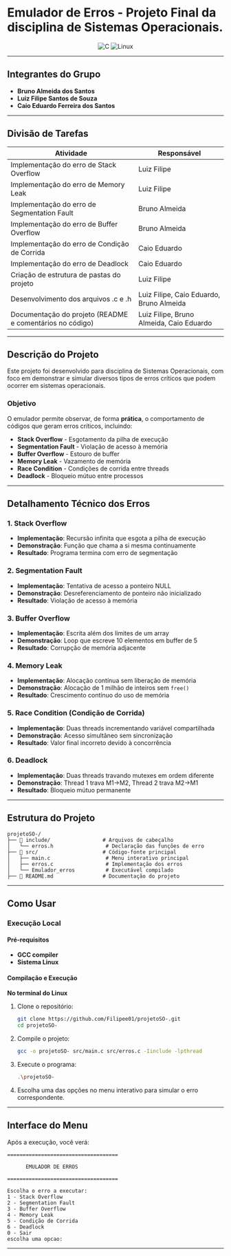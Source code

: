 # Emulador de Erros - Projeto Final da disciplina de Sistemas Operacionais.

<div align="center">

![C](https://img.shields.io/badge/c-%2300599C.svg?style=for-the-badge&logo=c&logoColor=white)
![Linux](https://img.shields.io/badge/Linux-FCC624?style=for-the-badge&logo=linux&logoColor=black)

</div>

---

## Integrantes do Grupo

- **Bruno Almeida dos Santos**
- **Luiz Filipe Santos de Souza**
- **Caio Eduardo Ferreira dos Santos**

---

## Divisão de Tarefas

| Atividade                                                | Responsável                              |
| -------------------------------------------------------- | ---------------------------------------- |
| Implementação do erro de Stack Overflow                  | Luiz Filipe                              |
| Implementação do erro de Memory Leak                     | Luiz Filipe                              |
| Implementação do erro de Segmentation Fault              | Bruno Almeida                            |
| Implementação do erro de Buffer Overflow                 | Bruno Almeida                            |
| Implementação do erro de Condição de Corrida             | Caio Eduardo                             |
| Implementação do erro de Deadlock                        | Caio Eduardo                             |
| Criação de estrutura de pastas do projeto                | Luiz Filipe                              |
| Desenvolvimento dos arquivos .c e .h                     | Luiz Filipe, Caio Eduardo, Bruno Almeida |
| Documentação do projeto (README e comentários no código) | Luiz Filipe, Bruno Almeida, Caio Eduardo |

---

## Descrição do Projeto

Este projeto foi desenvolvido para disciplina de Sistemas Operacionais, com foco em demonstrar e simular diversos tipos de erros críticos que podem ocorrer em sistemas operacionais.

### Objetivo

O emulador permite observar, de forma **prática**, o comportamento de códigos que geram erros críticos, incluindo:

- **Stack Overflow** - Esgotamento da pilha de execução
- **Segmentation Fault** - Violação de acesso à memória
- **Buffer Overflow** - Estouro de buffer
- **Memory Leak** - Vazamento de memória
- **Race Condition** - Condições de corrida entre threads
- **Deadlock** - Bloqueio mútuo entre processos

---

## Detalhamento Técnico dos Erros

### 1. Stack Overflow

- **Implementação**: Recursão infinita que esgota a pilha de execução
- **Demonstração**: Função que chama a si mesma continuamente
- **Resultado**: Programa termina com erro de segmentação

### 2. Segmentation Fault

- **Implementação**: Tentativa de acesso a ponteiro NULL
- **Demonstração**: Desreferenciamento de ponteiro não inicializado
- **Resultado**: Violação de acesso à memória

### 3. Buffer Overflow

- **Implementação**: Escrita além dos limites de um array
- **Demonstração**: Loop que escreve 10 elementos em buffer de 5
- **Resultado**: Corrupção de memória adjacente

### 4. Memory Leak

- **Implementação**: Alocação contínua sem liberação de memória
- **Demonstração**: Alocação de 1 milhão de inteiros sem `free()`
- **Resultado**: Crescimento contínuo do uso de memória

### 5. Race Condition (Condição de Corrida)

- **Implementação**: Duas threads incrementando variável compartilhada
- **Demonstração**: Acesso simultâneo sem sincronização
- **Resultado**: Valor final incorreto devido à concorrência

### 6. Deadlock

- **Implementação**: Duas threads travando mutexes em ordem diferente
- **Demonstração**: Thread 1 trava M1→M2, Thread 2 trava M2→M1
- **Resultado**: Bloqueio mútuo permanente

---

## Estrutura do Projeto

```
projetoSO-/
├── 📁 include/                 # Arquivos de cabeçalho
│   └── erros.h                 # Declaração das funções de erro
├── 📁 src/                     # Código-fonte principal
│   ├── main.c                  # Menu interativo principal
│   ├── erros.c                 # Implementação dos erros
│   └── Emulador_erros          # Executável compilado
├── 📄 README.md                # Documentação do projeto
```

---

## Como Usar

### Execução Local

#### Pré-requisitos

- **GCC compiler**
- **Sistema Linux**

#### Compilação e Execução

**No terminal do Linux**

1. Clone o repositório:

   ```bash
   git clone https://github.com/Filipee01/projetoSO-.git
   cd projetoSO-
   ```

2. Compile o projeto:

   ```bash
   gcc -o projetoSO- src/main.c src/erros.c -Iinclude -lpthread
   ```

3. Execute o programa:

   ```bash
   .\projetoSO-
   ```

4. Escolha uma das opções no menu interativo para simular o erro correspondente.

---

## Interface do Menu

Após a execução, você verá:

```
====================================

	  EMULADOR DE ERROS

====================================

Escolha o erro a executar:
1 - Stack Overflow
2 - Segmentation Fault
3 - Buffer Overflow
4 - Memory Leak
5 - Condição de Corrida
6 - Deadlock
0 - Sair
escolha uma opcao:
```

---

<div align="center">

</div>
